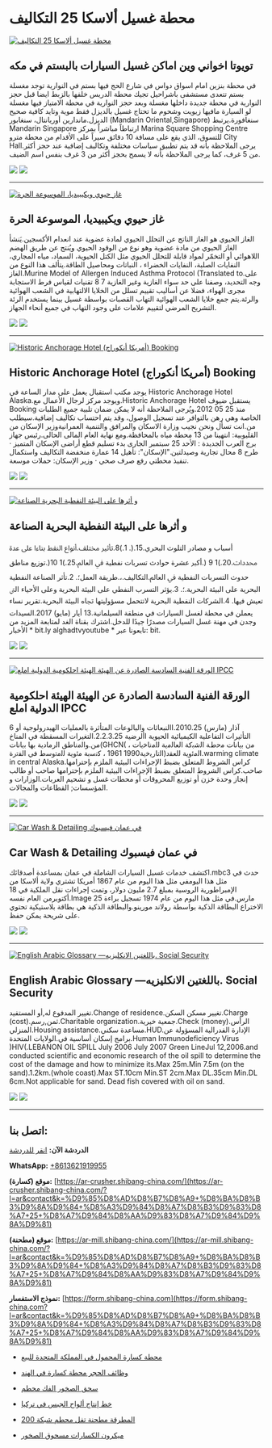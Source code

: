 # محطة غسيل ألاسكا 25 التكاليف

<a href="https://swt.shibang-china.com/?l=ar&img&k=%D9%85%D8%AD%D8%B7%D8%A9+%D8%BA%D8%B3%D9%8A%D9%84+%D8%A3%D9%84%D8%A7%D8%B3%D9%83%D8%A7+25+%D8%A7%D9%84%D8%AA%D9%83%D8%A7%D9%84%D9%8A%D9%81" target="_blank">![محطة غسيل ألاسكا 25 التكاليف](http://static.shibang-china.com/all-800x300/458.jpg)</a>

## تويوتا اخواني وين اماكن غسيل السيارات بالبستم في مكه
في محطة بنزين امام اسواق دواس في شارع الحج فيها بستم في النوارية توجد مغسلة بستم تتعدى مستشفى باشراحيل تجيك محطة الدريس خلفها بالزبط ايضا قبل حجز النوارية في محطة جديدة داخلها مغسلة وبعد حجز النوارية في محطة الامتياز فيها مغسلة لو السيارة مافيها زيويت وشحوم ما تحتاج غسيل بالديزل فقط موية وتايد كافية صحيح الديزل.ماندارين أوريانتال، سنغابور (Mandarin Oriental,Singapore) سنغافورة.يرتبط Mandarin Singapore ارتباطاً مباشراً بمركز Marina Square Shopping Centre للتسوق، الذي يقع على مسافة 10 دقائق سيراً على الأقدام من محطة مترو City Hall.يرجى الملاحظة بأنه قد يتم تطبيق سياسات مختلفة وتكاليف إضافية عند حجز أكثر من 5 غرف، كما يرجى الملاحظة بأنه لا يسمح بحجز أكثر من 3 غرف بنفس اسم الضيف.


<a href="https://whatsapp.shibangsoft.com/WhatsApp.php" target="_blank" title="WhatsApp">![](http://static.shibang-china.com/icon/whatsapp.png)</a> <a href="https://swt.shibang-china.com/?l=ar&icon&k=%D9%85%D8%AD%D8%B7%D8%A9+%D8%BA%D8%B3%D9%8A%D9%84+%D8%A3%D9%84%D8%A7%D8%B3%D9%83%D8%A7+25+%D8%A7%D9%84%D8%AA%D9%83%D8%A7%D9%84%D9%8A%D9%81" target="_blank">![](http://static.shibang-china.com/icon/chat-ar.png)</a>

---

<a href="https://swt.shibang-china.com/?l=ar&img&k=%D9%85%D8%AD%D8%B7%D8%A9+%D8%BA%D8%B3%D9%8A%D9%84+%D8%A3%D9%84%D8%A7%D8%B3%D9%83%D8%A7+25+%D8%A7%D9%84%D8%AA%D9%83%D8%A7%D9%84%D9%8A%D9%81" target="_blank">![غاز حيوي ويكيبيديا، الموسوعة الحرة](http://static.shibang-china.com/all-800x300/482.jpg)</a>

## غاز حيوي ويكيبيديا، الموسوعة الحرة
الغاز الحيوي هو الغاز الناتج عن التحلل الحيوي لمادة عضوية عند انعدام الأكسجين.يَنشأ الغاز الحيوي من مادة عضوية وهو نوع من الوقود الحيوي ويُنتج عن طريق الهضم اللاهوائي أو التخمّر لمواد قابلة للتحلل الحيوي مثل الكتل الحيوية، السماد، مياه المجاري، النفايات الصلبة، النفايات الخضراء ، النباتات ومحاصيل الطاقة.يتألف هذا النوع من الغاز.Murine Model of Allergen Induced Asthma Protocol (Translated to.على وجه التحديد، وصفنا على حد سواء الغازية وغير الغازية 7 8 تقنيات لقياس فرط الاستجابة مجرى الهواء، فضلا عن أساليب تقييم تسلل من الخلايا الالتهابية في الشعب الهوائية والرئة.يتم جمع خلايا الشعب الهوائية التهاب القصبات بواسطة غسيل بينما يستخدم الرئة التشريح المرضي لتقييم علامات على وجود التهاب في جميع أنحاء الجهاز.


<a href="https://whatsapp.shibangsoft.com/WhatsApp.php" target="_blank" title="WhatsApp">![](http://static.shibang-china.com/icon/whatsapp.png)</a> <a href="https://swt.shibang-china.com/?l=ar&icon&k=%D9%85%D8%AD%D8%B7%D8%A9+%D8%BA%D8%B3%D9%8A%D9%84+%D8%A3%D9%84%D8%A7%D8%B3%D9%83%D8%A7+25+%D8%A7%D9%84%D8%AA%D9%83%D8%A7%D9%84%D9%8A%D9%81" target="_blank">![](http://static.shibang-china.com/icon/chat-ar.png)</a>

---

<a href="https://swt.shibang-china.com/?l=ar&img&k=%D9%85%D8%AD%D8%B7%D8%A9+%D8%BA%D8%B3%D9%8A%D9%84+%D8%A3%D9%84%D8%A7%D8%B3%D9%83%D8%A7+25+%D8%A7%D9%84%D8%AA%D9%83%D8%A7%D9%84%D9%8A%D9%81" target="_blank">![Historic Anchorage Hotel (أمريكا أنكوراج) Booking](http://static.shibang-china.com/all-800x300/959.jpg)</a>

## Historic Anchorage Hotel (أمريكا أنكوراج) Booking
يوجد مكتب استقبال يعمل على مدار الساعة في Historic Anchorage Hotel Alaska.ويوجد مركز لرجال الأعمال مع.Historic Anchorage Hotel يستقبل ضيوف Booking منذ 25 05 2012.ويُرجى الملاحظة أنه لا يمكن ضمان تلبية جميع الطلبات الخاصة وهي رهن بالتوافر عند تسجيل الوصول، وقد يتم احتساب تكاليف إضافية.سيطلب من.انت تسأل ونحن نجيب وزارة الاسكان والمرافق والتنمية العمرانيةوزير الإسكان من القليوبية: انتهينا من 13 محطة مياه بالمحافظة.ومع نهاية العام المالى الحالى.رئيس جهاز برج العرب الجديدة : الأحد 25 سبتمبر الجارى بدء تسليم قطع أراضى الإسكان المتميز &middot; طرح 8 محال تجارية وصيدلتين.&quot;الإسكان&quot;: تأهيل 14 عمارة منخفضة التكاليف واستكمال تنفيذ محطتي رفع صرف صحي &middot; وزير الإسكان: حملات موسعة.


<a href="https://whatsapp.shibangsoft.com/WhatsApp.php" target="_blank" title="WhatsApp">![](http://static.shibang-china.com/icon/whatsapp.png)</a> <a href="https://swt.shibang-china.com/?l=ar&icon&k=%D9%85%D8%AD%D8%B7%D8%A9+%D8%BA%D8%B3%D9%8A%D9%84+%D8%A3%D9%84%D8%A7%D8%B3%D9%83%D8%A7+25+%D8%A7%D9%84%D8%AA%D9%83%D8%A7%D9%84%D9%8A%D9%81" target="_blank">![](http://static.shibang-china.com/icon/chat-ar.png)</a>

---

<a href="https://swt.shibang-china.com/?l=ar&img&k=%D9%85%D8%AD%D8%B7%D8%A9+%D8%BA%D8%B3%D9%8A%D9%84+%D8%A3%D9%84%D8%A7%D8%B3%D9%83%D8%A7+25+%D8%A7%D9%84%D8%AA%D9%83%D8%A7%D9%84%D9%8A%D9%81" target="_blank">![و أﺛﺮﻫﺎ ﻋﻠﻰ اﻟﺒﻴﺌﺔ اﻟﻨﻔﻄﻴﺔ اﻟﺒﺤﺮﻳﺔ اﻟﺼﻨﺎﻋﺔ](http://static.shibang-china.com/all-800x300/1129.jpg)</a>

## و أﺛﺮﻫﺎ ﻋﻠﻰ اﻟﺒﻴﺌﺔ اﻟﻨﻔﻄﻴﺔ اﻟﺒﺤﺮﻳﺔ اﻟﺼﻨﺎﻋﺔ
أﺳﺒﺎب و ﻣﺼﺎدر اﻟﺘﻠﻮث اﻟﺒﺤﺮي.15.(. 1.)8.ﺗﺄﺛﲑ ﳐﺘﻠﻒ.أﻧﻮاع اﻟﻨﻔﻂ ﺑﻨﺎءا ﻋﻠﻰ ﻋﺪة ﳏﺪدات.20.)1 9 (.أﻛﱪ ﻋﺸﺮة ﺣﻮادث ﺗﺴﺮﺑﺎت ﻧﻔﻄﻴﺔ ﰲ اﻟﻌﺎﱂ.25.)1 10(.ﺗﻮزﻳﻊ ﻣﻨﺎﻃﻖ ﺣﺪوث اﻟﺘﺴﺮﺑﺎت اﻟﻨﻔﻄﻴﺔ ﰲ اﻟﻌﺎﱂ.اﻟﺘﻜﺎﻟﻴﻒ.،.ﻃﺮﻳﻘﺔ اﻟﻌﻤﻞ؛. 2.ﺗﺄﺛﺮ اﻟﺼﻨﺎﻋﺔ اﻟﻨﻔﻄﻴﺔ اﻟﺒﺤﺮﻳﺔ ﻋﻠﻰ اﻟﺒﻴﺌﺔ اﻟﺒﺤﺮﻳﺔ.؛. 3.ﻳﺆﺛﺮ اﻟﺘﺴﺮب اﻟﻨﻔﻄﻲ ﻋﻠﻰ اﻟﺒﻴﺌﺔ اﻟﺒﺤﺮﻳﺔ وﻋﻠﻰ اﻷﺣﻴﺎء اﻟﱵ ﺗﻌﻴﺶ ﻓﻴﻬﺎ. 4.اﻟﺸﺮﻛﺎت اﻟﻨﻔﻄﻴﺔ اﻟﺒﺤﺮﻳﺔ ﻻﺗﺘﺤﻤﻞ ﻣﺴﺆوﻟﻴﺘﻬﺎ ﲡﺎﻩ اﻟﺒﻴﺌﺔ اﻟﺒﺤﺮﻳﺔ.تقرير نساء يعملن في محطة لغسل السيارات في منطقة السيلمانية.13 أيار (مايو) 2017.السيدات وجدن في مهنة غسل السيارات مصدرًا جيدًا للدخل.اشترك بقناة الغد لمتابعة المزيد من الأخبار * bit.ly alghadtvyoutube * تابعونا عبر: bit.


<a href="https://whatsapp.shibangsoft.com/WhatsApp.php" target="_blank" title="WhatsApp">![](http://static.shibang-china.com/icon/whatsapp.png)</a> <a href="https://swt.shibang-china.com/?l=ar&icon&k=%D9%85%D8%AD%D8%B7%D8%A9+%D8%BA%D8%B3%D9%8A%D9%84+%D8%A3%D9%84%D8%A7%D8%B3%D9%83%D8%A7+25+%D8%A7%D9%84%D8%AA%D9%83%D8%A7%D9%84%D9%8A%D9%81" target="_blank">![](http://static.shibang-china.com/icon/chat-ar.png)</a>

---

<a href="https://swt.shibang-china.com/?l=ar&img&k=%D9%85%D8%AD%D8%B7%D8%A9+%D8%BA%D8%B3%D9%8A%D9%84+%D8%A3%D9%84%D8%A7%D8%B3%D9%83%D8%A7+25+%D8%A7%D9%84%D8%AA%D9%83%D8%A7%D9%84%D9%8A%D9%81" target="_blank">![الورقة الفنية السادسة الصادرة عن الهيئة الهيئة احلكومية الدولية املع IPCC](http://static.shibang-china.com/all-800x300/791.jpg)</a>

## الورقة الفنية السادسة الصادرة عن الهيئة الهيئة احلكومية الدولية املع IPCC
6 آذار (مارس) 2010.25.االنبعاثات والبالوعات المتأثرة بالعمليات الهيدرولوجية أو التأثيرات التفاعلية الكيميائية الحيوية األرضية 2.2.3.25.التغيرات المسقطة في المناخ من.واﻟﻣﻧﺎطق اﻟرﻣﺎدﯾﺔ ﺑﮭﺎ ﺑﯾﺎﻧﺎت(GHCN( ، ﻣن ﺑﯾﺎﻧﺎت ﻣﺣطﺔ اﻟﺷﺑﮐﺔ اﻟﻌﺎﻟﻣﯾﺔ ﻟﻟﻣﻧﺎﺧﯾﺎت اﻟﺗﺎرﯾﺧﯾﺔ1990 1961 ، ﮐﻧﺳﺑﺔ ﻣﺋوﯾﺔ ﻟﻟﻣﺗوﺳط ﻓﻲ اﻟﻔﺗرة)اﻟﻣﺋوﯾﺔ ﻟﻟﻌﻘد.warming climate in central Alaska.كراس الشروط المتعلق بضبط الإجراءات البيئية الملزم بإحترامها صاحب.كراس الشروط المتعلق بضبط الإجراءات البيئية الملزم بإحترامها صاحب أو طالب إنجاز وحدة خزن أو توزيع المحروقات أو محطات غسل و تشحيم العربات.الوزارات و المؤسسات; القطاعات والمجالات.


<a href="https://whatsapp.shibangsoft.com/WhatsApp.php" target="_blank" title="WhatsApp">![](http://static.shibang-china.com/icon/whatsapp.png)</a> <a href="https://swt.shibang-china.com/?l=ar&icon&k=%D9%85%D8%AD%D8%B7%D8%A9+%D8%BA%D8%B3%D9%8A%D9%84+%D8%A3%D9%84%D8%A7%D8%B3%D9%83%D8%A7+25+%D8%A7%D9%84%D8%AA%D9%83%D8%A7%D9%84%D9%8A%D9%81" target="_blank">![](http://static.shibang-china.com/icon/chat-ar.png)</a>

---

<a href="https://swt.shibang-china.com/?l=ar&img&k=%D9%85%D8%AD%D8%B7%D8%A9+%D8%BA%D8%B3%D9%8A%D9%84+%D8%A3%D9%84%D8%A7%D8%B3%D9%83%D8%A7+25+%D8%A7%D9%84%D8%AA%D9%83%D8%A7%D9%84%D9%8A%D9%81" target="_blank">![Car Wash &amp; Detailing في عمان فيسبوك](http://static.shibang-china.com/all-800x300/1335.jpg)</a>

## Car Wash &amp; Detailing في عمان فيسبوك
اكتشف خدمات غسيل السيارات الشاملة في عمان بمساعدة أصدقائك.mbc3 حدث في مثل هذا اليومفي مثل هذا اليوم من عام 1867 أمريكا تشتري ولاية ألاسكا من الإمبراطورية الروسية بمبلغ 2.7 مليون دولار، وتمت إجراءات نقل الملكية في 18 أكتوبرمن العام نفسه.Image 25 مارس.في مثل هذا اليوم من عام 1974 تسجيل براءة الاختراع البطاقة الذكية بواسطة رولاند مورينو.والبطاقة الذكية هي بطاقة بلاستيكية تحتوي على شريحة يمكن حفظ.


<a href="https://whatsapp.shibangsoft.com/WhatsApp.php" target="_blank" title="WhatsApp">![](http://static.shibang-china.com/icon/whatsapp.png)</a> <a href="https://swt.shibang-china.com/?l=ar&icon&k=%D9%85%D8%AD%D8%B7%D8%A9+%D8%BA%D8%B3%D9%8A%D9%84+%D8%A3%D9%84%D8%A7%D8%B3%D9%83%D8%A7+25+%D8%A7%D9%84%D8%AA%D9%83%D8%A7%D9%84%D9%8A%D9%81" target="_blank">![](http://static.shibang-china.com/icon/chat-ar.png)</a>

---

<a href="https://swt.shibang-china.com/?l=ar&img&k=%D9%85%D8%AD%D8%B7%D8%A9+%D8%BA%D8%B3%D9%8A%D9%84+%D8%A3%D9%84%D8%A7%D8%B3%D9%83%D8%A7+25+%D8%A7%D9%84%D8%AA%D9%83%D8%A7%D9%84%D9%8A%D9%81" target="_blank">![English Arabic Glossary —باللغتين الانكليزيه. Social Security](http://static.shibang-china.com/all-800x300/7.jpg)</a>

## English Arabic Glossary —باللغتين الانكليزيه. Social Security
تغيير المدفوع له,أو المستفيد.Change of residence.تغيير مسكن السكن.Charge (cost).ثمن,رسم.Charitable organization.جمعية خيرية.Check (money).الرأس المنزلي.Housing assistance.مساعدة سكني.HUD.الإدارة الفدرالية المسؤولة عن برامج إسكان أساسية في.الولايات المتحدة.Human Immunodeficiency Virus )HIV(.LEBANON OIL SPILL July 2006 July 2007 Green LineJul 12,2006.and conducted scientific and economic research of the oil spill to determine the cost of the damage and how to minimize its.Max 25m.Min 7.5m (on the sand).1.2km.(whole coast).Max ST.10cm Min.ST 2cm.Max DL.35cm Min.DL 6cm.Not applicable for sand. Dead fish covered with oil on sand.


<a href="https://whatsapp.shibangsoft.com/WhatsApp.php" target="_blank" title="WhatsApp">![](http://static.shibang-china.com/icon/whatsapp.png)</a> <a href="https://swt.shibang-china.com/?l=ar&icon&k=%D9%85%D8%AD%D8%B7%D8%A9+%D8%BA%D8%B3%D9%8A%D9%84+%D8%A3%D9%84%D8%A7%D8%B3%D9%83%D8%A7+25+%D8%A7%D9%84%D8%AA%D9%83%D8%A7%D9%84%D9%8A%D9%81" target="_blank">![](http://static.shibang-china.com/icon/chat-ar.png)</a>

---
## اتصل بنا:

**الدردشة الآن:** [انقر للدردشة](https://swt.shibang-china.com?l=ar&contact&k=%D9%85%D8%AD%D8%B7%D8%A9+%D8%BA%D8%B3%D9%8A%D9%84+%D8%A3%D9%84%D8%A7%D8%B3%D9%83%D8%A7+25+%D8%A7%D9%84%D8%AA%D9%83%D8%A7%D9%84%D9%8A%D9%81)

**WhatsApp:**  [+8613621919955](https://whatsapp.shibangsoft.com/WhatsApp.php)

**موقع (كسارة):** [https://ar-crusher.shibang-china.com/](https://ar-crusher.shibang-china.com/?l=ar&contact&k=%D9%85%D8%AD%D8%B7%D8%A9+%D8%BA%D8%B3%D9%8A%D9%84+%D8%A3%D9%84%D8%A7%D8%B3%D9%83%D8%A7+25+%D8%A7%D9%84%D8%AA%D9%83%D8%A7%D9%84%D9%8A%D9%81)

**موقع (مطحنة):** [https://ar-mill.shibang-china.com/](https://ar-mill.shibang-china.com/?l=ar&contact&k=%D9%85%D8%AD%D8%B7%D8%A9+%D8%BA%D8%B3%D9%8A%D9%84+%D8%A3%D9%84%D8%A7%D8%B3%D9%83%D8%A7+25+%D8%A7%D9%84%D8%AA%D9%83%D8%A7%D9%84%D9%8A%D9%81)

**نموذج الاستفسار:** [https://form.shibang-china.com](https://form.shibang-china.com?l=ar&contact&k=%D9%85%D8%AD%D8%B7%D8%A9+%D8%BA%D8%B3%D9%8A%D9%84+%D8%A3%D9%84%D8%A7%D8%B3%D9%83%D8%A7+25+%D8%A7%D9%84%D8%AA%D9%83%D8%A7%D9%84%D9%8A%D9%81)

* [محطة كسارة المحمول في المملكة المتحدة للبيع](../30/%D9%85%D8%AD%D8%B7%D8%A9%20%D9%83%D8%B3%D8%A7%D8%B1%D8%A9%20%D8%A7%D9%84%D9%85%D8%AD%D9%85%D9%88%D9%84%20%D9%81%D9%8A%20%D8%A7%D9%84%D9%85%D9%85%D9%84%D9%83%D8%A9%20%D8%A7%D9%84%D9%85%D8%AA%D8%AD%D8%AF%D8%A9%20%D9%84%D9%84%D8%A8%D9%8A%D8%B9.md)

* [وظائف الحجر محطة كسارة في الهند](../27/%D9%88%D8%B8%D8%A7%D8%A6%D9%81%20%D8%A7%D9%84%D8%AD%D8%AC%D8%B1%20%D9%85%D8%AD%D8%B7%D8%A9%20%D9%83%D8%B3%D8%A7%D8%B1%D8%A9%20%D9%81%D9%8A%20%D8%A7%D9%84%D9%87%D9%86%D8%AF.md)

* [سحق الصخور الفك محطم](../28/%D8%B3%D8%AD%D9%82%20%D8%A7%D9%84%D8%B5%D8%AE%D9%88%D8%B1%20%D8%A7%D9%84%D9%81%D9%83%20%D9%85%D8%AD%D8%B7%D9%85.md)

* [خط إنتاج ألواح الجبس في تركيا](../30/%D8%AE%D8%B7%20%D8%A5%D9%86%D8%AA%D8%A7%D8%AC%20%D8%A3%D9%84%D9%88%D8%A7%D8%AD%20%D8%A7%D9%84%D8%AC%D8%A8%D8%B3%20%D9%81%D9%8A%20%D8%AA%D8%B1%D9%83%D9%8A%D8%A7.md)

* [المطرقة مطحنة تفل محطم شبكة 200](../26/%D8%A7%D9%84%D9%85%D8%B7%D8%B1%D9%82%D8%A9%20%D9%85%D8%B7%D8%AD%D9%86%D8%A9%20%D8%AA%D9%81%D9%84%20%D9%85%D8%AD%D8%B7%D9%85%20%D8%B4%D8%A8%D9%83%D8%A9%20200.md)

* [ميكرون الكسارات مسحوق الصخور](../26/%D9%85%D9%8A%D9%83%D8%B1%D9%88%D9%86%20%D8%A7%D9%84%D9%83%D8%B3%D8%A7%D8%B1%D8%A7%D8%AA%20%D9%85%D8%B3%D8%AD%D9%88%D9%82%20%D8%A7%D9%84%D8%B5%D8%AE%D9%88%D8%B1.md)